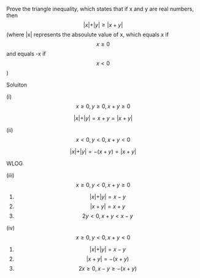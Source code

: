 Prove the triangle inequality, which states that if x and y are real numbers, then $$\vert x \vert + \vert y \vert \ge \vert x + y \vert$$(where \|x\| represents the absoulute value of x, which equals x if $$x \ge 0$$ and equals -x if $$x \lt 0$$)

Soluiton

(i) $$x \ge 0, y \ge 0, x + y \ge 0$$

$$\vert x \vert + \vert y \vert = x + y = \vert x + y \vert$$

(ii) $$x \lt 0, y \lt 0, x + y \lt 0$$

$$\vert x \vert + \vert y \vert = -(x + y) = \vert x + y \vert$$

WLOG

(iii) $$x \ge 0, y \lt 0, x + y \ge 0$$
 
1. $$\vert x \vert + \vert y \vert = x - y$$
2. $$\vert x + y \vert = x + y$$
3. $$2y \lt 0, x + y \lt x - y$$

(iv) $$x \ge 0, y \lt 0, x + y \lt 0$$

1. $$\vert x \vert + \vert y \vert = x - y$$
2. $$\vert x + y \vert = -(x + y)$$
3. $$2x \ge 0, x - y \ge -(x + y)$$